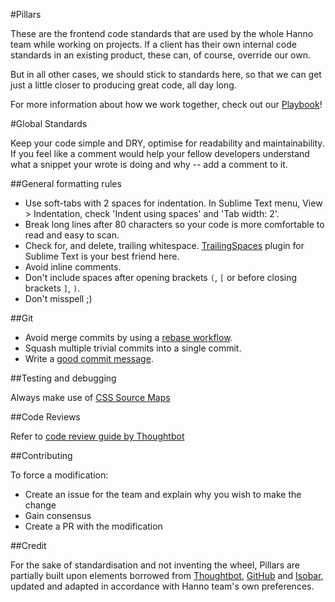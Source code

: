 #Pillars

These are the frontend code standards that are used by the whole Hanno team while working on projects. If a client has their own internal code standards in an existing product, these can, of course, override our own.

But in all other cases, we should stick to standards here, so that we can get just a little closer to producing great code, all day long.

For more information about how we work together, check out our [Playbook](http://playbook.hanno.co/)!


#Global Standards

Keep your code simple and DRY, optimise for readability and maintainability.
If you feel like a comment would help your fellow developers understand what a snippet your wrote is doing and why -- add a comment to it.


##General formatting rules

* Use soft-tabs with 2 spaces for indentation. In Sublime Text menu, View > Indentation, check 'Indent using spaces' and 'Tab width: 2'.
* Break long lines after 80 characters so your code is more comfortable to read and easy to scan.
* Check for, and delete, trailing whitespace. [TrailingSpaces](https://github.com/SublimeText/TrailingSpaces) plugin for Sublime Text is your best friend here.
* Avoid inline comments.
* Don't include spaces after opening brackets `(`, `[` or before closing brackets `]`, `)`.
* Don't misspell ;)


##Git

* Avoid merge commits by using a [rebase workflow](https://www.atlassian.com/git/tutorials/merging-vs-rebasing/workflow-walkthrough).
* Squash multiple trivial commits into a single commit.
* Write a [good commit message](https://robots.thoughtbot.com/5-useful-tips-for-a-better-commit-message).


##Testing and debugging

Always make use of [CSS Source Maps](https://developer.chrome.com/devtools/docs/css-preprocessors#toc-how-css-source-maps-work)


##Code Reviews

Refer to [code review guide by Thoughtbot](https://github.com/thoughtbot/guides/tree/master/code-review)



##Contributing

To force a modification:

* Create an issue for the team and explain why you wish to make the change
* Gain consensus
* Create a PR with the modification


##Credit

For the sake of standardisation and not inventing the wheel, Pillars are partially built upon elements borrowed from [Thoughtbot](https://github.com/thoughtbot/guides), [GitHub](https://github.com/styleguide/css) and [Isobar](http://isobar-idev.github.io/code-standards/), updated and adapted in accordance with Hanno team's own preferences.
